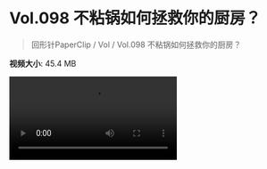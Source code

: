 # Vol.098 不粘锅如何拯救你的厨房？

> 回形针PaperClip / Vol / Vol.098 不粘锅如何拯救你的厨房？

**视频大小**: 45.4 MB

<div class="video"><video src="https://file.hsyhx.top/video/PaperClip/Vol/098.mp4" controls preload>🤔 您的浏览器不支持 video 标签</video></div>